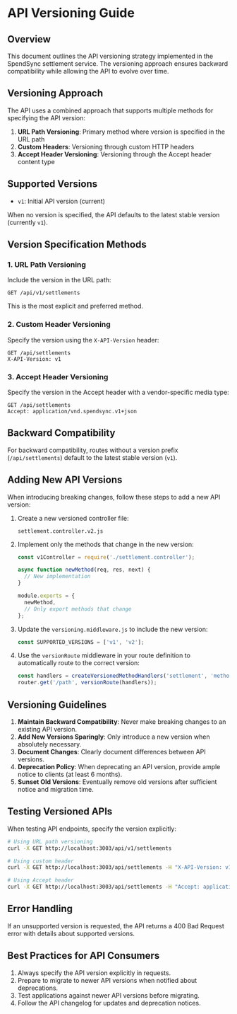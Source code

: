 # API Versioning Guide

## Overview

This document outlines the API versioning strategy implemented in the SpendSync settlement service. The versioning approach ensures backward compatibility while allowing the API to evolve over time.

## Versioning Approach

The API uses a combined approach that supports multiple methods for specifying the API version:

1. **URL Path Versioning**: Primary method where version is specified in the URL path
2. **Custom Headers**: Versioning through custom HTTP headers
3. **Accept Header Versioning**: Versioning through the Accept header content type

## Supported Versions

- `v1`: Initial API version (current)

When no version is specified, the API defaults to the latest stable version (currently `v1`).

## Version Specification Methods

### 1. URL Path Versioning

Include the version in the URL path:

```
GET /api/v1/settlements
```

This is the most explicit and preferred method.

### 2. Custom Header Versioning

Specify the version using the `X-API-Version` header:

```
GET /api/settlements
X-API-Version: v1
```

### 3. Accept Header Versioning

Specify the version in the Accept header with a vendor-specific media type:

```
GET /api/settlements
Accept: application/vnd.spendsync.v1+json
```

## Backward Compatibility

For backward compatibility, routes without a version prefix (`/api/settlements`) default to the latest stable version (`v1`).

## Adding New API Versions

When introducing breaking changes, follow these steps to add a new API version:

1. Create a new versioned controller file:
   ```
   settlement.controller.v2.js
   ```

2. Implement only the methods that change in the new version:
   ```javascript
   const v1Controller = require('./settlement.controller');

   async function newMethod(req, res, next) {
     // New implementation
   }

   module.exports = {
     newMethod,
     // Only export methods that change
   };
   ```

3. Update the `versioning.middleware.js` to include the new version:
   ```javascript
   const SUPPORTED_VERSIONS = ['v1', 'v2'];
   ```

4. Use the `versionRoute` middleware in your route definition to automatically route to the correct version:
   ```javascript
   const handlers = createVersionedMethodHandlers('settlement', 'methodName');
   router.get('/path', versionRoute(handlers));
   ```

## Versioning Guidelines

1. **Maintain Backward Compatibility**: Never make breaking changes to an existing API version.
2. **Add New Versions Sparingly**: Only introduce a new version when absolutely necessary.
3. **Document Changes**: Clearly document differences between API versions.
4. **Deprecation Policy**: When deprecating an API version, provide ample notice to clients (at least 6 months).
5. **Sunset Old Versions**: Eventually remove old versions after sufficient notice and migration time.

## Testing Versioned APIs

When testing API endpoints, specify the version explicitly:

```bash
# Using URL path versioning
curl -X GET http://localhost:3003/api/v1/settlements

# Using custom header
curl -X GET http://localhost:3003/api/settlements -H "X-API-Version: v1"

# Using Accept header
curl -X GET http://localhost:3003/api/settlements -H "Accept: application/vnd.spendsync.v1+json"
```

## Error Handling

If an unsupported version is requested, the API returns a 400 Bad Request error with details about supported versions.

## Best Practices for API Consumers

1. Always specify the API version explicitly in requests.
2. Prepare to migrate to newer API versions when notified about deprecations.
3. Test applications against newer API versions before migrating.
4. Follow the API changelog for updates and deprecation notices. 